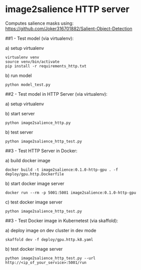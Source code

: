 # image2salience HTTP server

Computes salience masks using:  https://github.com/Joker316701882/Salient-Object-Detection

##1 - Test model (via virtualenv):

a) setup virtualenv
```
virtualenv venv
source venv/bin/activate
pip install -r requirements_http.txt
```

b) run model
```
python model_test.py
```

##2 - Test model in HTTP Server (via virtualenv):

a) setup virtualenv

b) start server
```
python image2salience_http.py
```

b) test server
```
python image2salience_http_test.py
```

##3 - Test HTTP Server in Docker:

a) build docker image
```
docker build -t image2salience:0.1.0-http-gpu . -f deploy/gpu.http.Dockerfile
```

b) start docker image server
```
docker run --rm -p 5001:5001 image2salience:0.1.0-http-gpu
```

c) test docker image server
```
python image2salience_http_test.py
```


##3 - Test Docker image in Kubernetest (via skaffold):

a) deploy image on dev cluster in dev mode
```
skaffold dev -f deploy/gpu.http.k8.yaml
```

b) test docker image server
```
python image2salience_http_test.py --url http://<ip_of_your_service>:5001/run
```